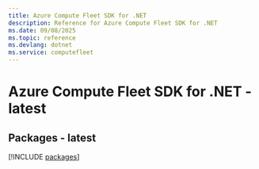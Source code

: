 ```yaml
---
title: Azure Compute Fleet SDK for .NET
description: Reference for Azure Compute Fleet SDK for .NET
ms.date: 09/08/2025
ms.topic: reference
ms.devlang: dotnet
ms.service: computefleet
---
```

# Azure Compute Fleet SDK for .NET - latest
## Packages - latest
[!INCLUDE [packages](compute-fleet-index.md)]
